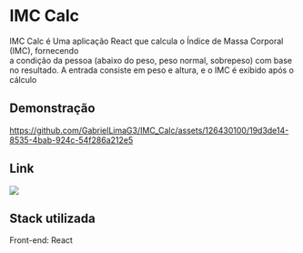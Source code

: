 # IMC Calc

<div>
 <p>IMC Calc é Uma aplicação React que calcula o Índice de Massa Corporal (IMC), fornecendo<br> a condição da pessoa (abaixo do peso, peso normal, sobrepeso) com base no resultado. A entrada consiste em peso e altura, e o IMC é exibido após o cálculo</p>

 ## Demonstração
 https://github.com/GabrielLimaG3/IMC_Calc/assets/126430100/19d3de14-8535-4bab-924c-54f286a212e5

## Link

[![](https://img.shields.io/badge/Site-000?style=for-the-badge&logo=ko-fi&logoColor=white)](https://imc-calc-coal.vercel.app/)

 ## Stack utilizada
 Front-end: React
</div>

 
